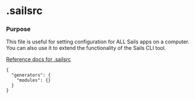 # .sailsrc
### Purpose

This file is useful for setting configuration for ALL Sails apps on a computer.  You can also use it to extend the functionality of the Sails CLI tool.

[Reference docs for .sailsrc](http://sailsjs.org/documentation/reference/Configuration/Configuration.html)



<docmeta name="displayName" value=".sailsrc">

```
{
  "generators": {
    "modules": {}
  }
}
```
